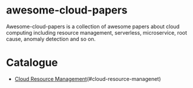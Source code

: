 # awesome-cloud-papers
Awesome-cloud-papers is a collection of awesome papers about cloud computing including resource management, serverless, microservice, root cause, anomaly detection and so on.



# Catalogue

- [Cloud Resource Management]()(#cloud-resource-managenet)

